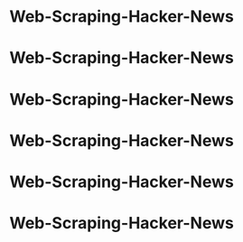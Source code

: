 # Web-Scraping-Hacker-News
# Web-Scraping-Hacker-News
# Web-Scraping-Hacker-News
# Web-Scraping-Hacker-News
# Web-Scraping-Hacker-News
# Web-Scraping-Hacker-News
